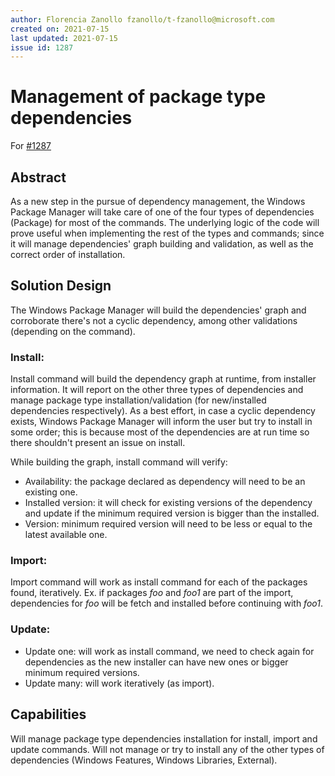```yaml
---
author: Florencia Zanollo fzanollo/t-fzanollo@microsoft.com
created on: 2021-07-15
last updated: 2021-07-15
issue id: 1287
---
```


# Management of package type dependencies

For [#1287](https://github.com/microsoft/winget-cli/issues/1287)

## Abstract
As a new step in the pursue of dependency management, the Windows Package Manager will take care of one of the four types of dependencies (Package) for most of the commands. The underlying logic of the code will prove useful when implementing the rest of the types and commands; since it will manage dependencies' graph building and validation, as well as the correct order of installation.

## Solution Design
The Windows Package Manager will build the dependencies' graph and corroborate there's not a cyclic dependency, among other validations (depending on the command). 

### Install:
Install command will build the dependency graph at runtime, from installer information. It will report on the other three types of dependencies and manage package type installation/validation (for new/installed dependencies respectively).
As a best effort, in case a cyclic dependency exists, Windows Package Manager will inform the user but try to install in some order; this is because most of the dependencies are at run time so there shouldn't present an issue on install.

While building the graph, install command will verify:
* Availability: the package declared as dependency will need to be an existing one.
* Installed version: it will check for existing versions of the dependency and update if the minimum required version is bigger than the installed. 
* Version: minimum required version will need to be less or equal to the latest available one.

### Import:
Import command will work as install command for each of the packages found, iteratively. Ex. if packages *foo* and *foo1* are part of the import, dependencies for *foo* will be fetch and installed before continuing with *foo1*.

### Update:
* Update one: will work as install command, we need to check again for dependencies as the new installer can have new ones or bigger minimum required versions.
* Update many: will work iteratively (as import).

## Capabilities
Will manage package type dependencies installation for install, import and update commands.
Will not manage or try to install any of the other types of dependencies (Windows Features, Windows Libraries, External).